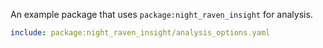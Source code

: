 An example package that uses `package:night_raven_insight` for analysis.

```yaml
include: package:night_raven_insight/analysis_options.yaml
```
